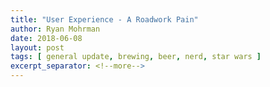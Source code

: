 ```yaml
---
title: "User Experience - A Roadwork Pain"
author: Ryan Mohrman
date: 2018-06-08
layout: post
tags: [ general update, brewing, beer, nerd, star wars ]
excerpt_separator: <!--more-->
---
```


